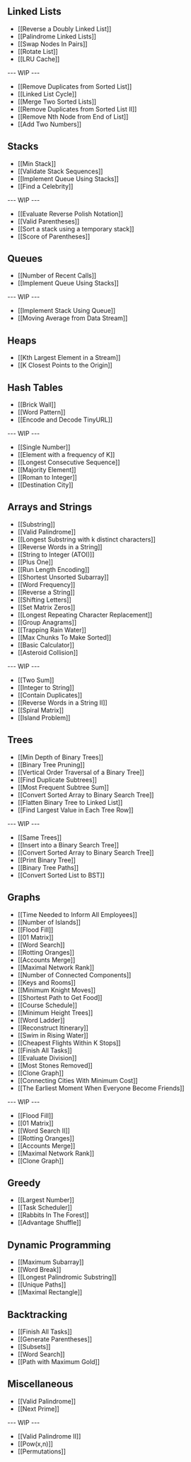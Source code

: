 ## Linked Lists

* [[Reverse a Doubly Linked List]]
* [[Palindrome Linked Lists]]
* [[Swap Nodes In Pairs]]
* [[Rotate List]]
* [[LRU Cache]]

--- WIP ---

* [[Remove Duplicates from Sorted List]]
* [[Linked List Cycle]]
* [[Merge Two Sorted Lists]]
* [[Remove Duplicates from Sorted List II]]
* [[Remove Nth Node from End of List]]
* [[Add Two Numbers]]


## Stacks

* [[Min Stack]]
* [[Validate Stack Sequences]]
* [[Implement Queue Using Stacks]]
* [[Find a Celebrity]]

--- WIP ---

* [[Evaluate Reverse Polish Notation]]
* [[Valid Parentheses]]
* [[Sort a stack using a temporary stack]]
* [[Score of Parentheses]]

## Queues

* [[Number of Recent Calls]]
* [[Implement Queue Using Stacks]]

--- WIP ---

* [[Implement Stack Using Queue]]
* [[Moving Average from Data Stream]]

## Heaps

* [[Kth Largest Element in a Stream]]
* [[K Closest Points to the Origin]]

## Hash Tables

* [[Brick Wall]]
* [[Word Pattern]]
* [[Encode and Decode TinyURL]]

--- WIP ---

* [[Single Number]]
* [[Element with a frequency of K]]
* [[Longest Consecutive Sequence]]
* [[Majority Element]]
* [[Roman to Integer]]
* [[Destination City]]


## Arrays and Strings

* [[Substring]]
* [[Valid Palindrome]]
* [[Longest Substring with k distinct characters]]
* [[Reverse Words in a String]]
* [[String to Integer (ATOI)]]
* [[Plus One]]
* [[Run Length Encoding]]
* [[Shortest Unsorted Subarray]]
* [[Word Frequency]]
* [[Reverse a String]]
* [[Shifting Letters]]
* [[Set Matrix Zeros]]
* [[Longest Repeating Character Replacement]]
* [[Group Anagrams]]
* [[Trapping Rain Water]]
* [[Max Chunks To Make Sorted]]
* [[Basic Calculator]]
* [[Asteroid Collision]]

--- WIP ---

* [[Two Sum]]
* [[Integer to String]]
* [[Contain Duplicates]]
* [[Reverse Words in a String II]]
* [[Spiral Matrix]]
* [[Island Problem]]

## Trees

* [[Min Depth of Binary Trees]]
* [[Binary Tree Pruning]]
* [[Vertical Order Traversal of a Binary Tree]]
* [[Find Duplicate Subtrees]]
* [[Most Frequent Subtree Sum]]
* [[Convert Sorted Array to Binary Search Tree]]
* [[Flatten Binary Tree to Linked List]]
* [[Find Largest Value in Each Tree Row]]

--- WIP ---
* [[Same Trees]]
* [[Insert into a Binary Search Tree]]
* [[Convert Sorted Array to Binary Search Tree]]
* [[Print Binary Tree]]
* [[Binary Tree Paths]]
* [[Convert Sorted List to BST]]

## Graphs

* [[Time Needed to Inform All Employees]]
* [[Number of Islands]]
* [[Flood Fill]]
* [[01 Matrix]]
* [[Word Search]]
* [[Rotting Oranges]]
* [[Accounts Merge]]
* [[Maximal Network Rank]]
* [[Number of Connected Components]]
* [[Keys and Rooms]]
* [[Minimum Knight Moves]]
* [[Shortest Path to Get Food]]
* [[Course Schedule]]
* [[Minimum Height Trees]]
* [[Word Ladder]]
* [[Reconstruct Itinerary]]
* [[Swim in Rising Water]]
* [[Cheapest Flights Within K Stops]]
* [[Finish All Tasks]]
* [[Evaluate Division]]
* [[Most Stones Removed]]
* [[Clone Graph]]
* [[Connecting Cities With Minimum Cost]]
* [[The Earliest Moment When Everyone Become Friends]]

--- WIP ---
* [[Flood Fill]]
* [[01 Matrix]]
* [[Word Search II]]
* [[Rotting Oranges]]
* [[Accounts Merge]]
* [[Maximal Network Rank]]
* [[Clone Graph]]

## Greedy

* [[Largest Number]]
* [[Task Scheduler]]
* [[Rabbits In The Forest]]
* [[Advantage Shuffle]]

##  Dynamic Programming

* [[Maximum Subarray]]
* [[Word Break]]
* [[Longest Palindromic Substring]]
* [[Unique Paths]]
* [[Maximal Rectangle]]

## Backtracking

* [[Finish All Tasks]]
* [[Generate Parentheses]]
* [[Subsets]]
* [[Word Search]]
* [[Path with Maximum Gold]]

## Miscellaneous 

* [[Valid Palindrome]]
* [[Next Prime]]

--- WIP ---
* [[Valid Palindrome II]]
* [[Pow(x,n)]]
* [[Permutations]]
